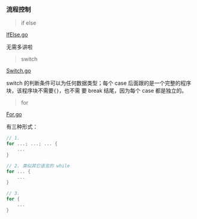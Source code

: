 ### 流程控制

> if else

[IfElse.go](IfElse.go)

无需多讲啦

> switch

[Switch.go](Switch.go)

switch 的判断条件可以为任何数据类型；每个 case 后面跟的是一个完整的程序块，该程序块不需要`{}`，也不需
要 break 结尾，因为每个 case 都是独立的。

> for

[For.go](For.go)

有三种形式：

```go
// 1.
for ...; ...; ... {
    ...
}

// 2. 类似其它语言的 while
for ... {
    ...	
}

// 3. 
for {
    ...	
}
```
